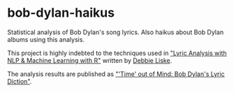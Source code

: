 # bob-dylan-haikus
Statistical analysis of Bob Dylan's song lyrics.  Also haikus about Bob Dylan albums
using this analysis.

This project is highly indebted to the techniques used in ["Lyric Analysis with NLP & Machine Learning with R"](https://www.datacamp.com/community/tutorials/R-nlp-machine-learning) written
by [Debbie Liske](https://www.datacamp.com/profile/debbieliskefa5156febfc047aeb79dee6c802d3d04).

The analysis results are published as ["'Time' out of Mind: Bob Dylan's Lyric Diction"](http://rpubs.com/paul_reiners/406359).
